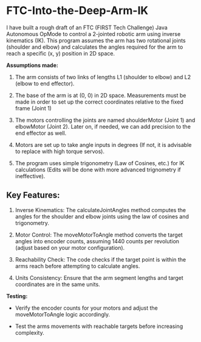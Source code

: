 # FTC-Into-the-Deep-Arm-IK

I have built a rough draft of an FTC (FIRST Tech Challenge) Java Autonomous OpMode to control a 2-jointed robotic arm using inverse kinematics (IK). This program assumes the arm has two rotational joints (shoulder and elbow) and calculates the angles required for the arm to reach a specific (x, y) position in 2D space.


**Assumptions made:**

1. The arm consists of two links of lengths L1 (shoulder to elbow) and L2 (elbow to end effector).

2. The base of the arm is at (0, 0) in 2D space. Measurements must be made in order to set up the correct coordinates relative to the fixed frame (Joint 1)

3. The motors controlling the joints are named shoulderMotor (Joint 1) and elbowMotor (Joint 2). Later on, if needed, we can add precision to the end effector as well.

4. Motors are set up to take angle inputs in degrees (If not, it is advisable to replace with high torque servos).

5. The program uses simple trigonometry (Law of Cosines, etc.) for IK calculations (Edits will be done with more advanced trignometry if ineffective).

## **Key Features:**

1. Inverse Kinematics: The calculateJointAngles method computes the angles for the shoulder and elbow joints using the law of cosines and trigonometry.

2. Motor Control: The moveMotorToAngle method converts the target angles into encoder counts, assuming 1440 counts per revolution (adjust based on your motor configuration).

3. Reachability Check: The code checks if the target point is within the arms reach before attempting to calculate angles.

4. Units Consistency: Ensure that the arm segment lengths and target coordinates are in the same units.



**Testing:**

- Verify the encoder counts for your motors and adjust the moveMotorToAngle logic accordingly.

- Test the arms movements with reachable targets before increasing complexity.

   
